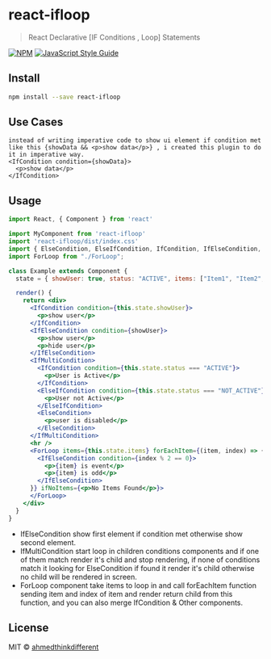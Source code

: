 # react-ifloop

> React Declarative [IF Conditions , Loop] Statements

[![NPM](https://img.shields.io/npm/v/react-ifloop.svg)](https://www.npmjs.com/package/react-ifloop) [![JavaScript Style Guide](https://img.shields.io/badge/code_style-standard-brightgreen.svg)](https://standardjs.com)

## Install

```bash
npm install --save react-ifloop
```

## Use Cases

```
instead of writing imperative code to show ui element if condition met
like this {showData && <p>show data</p>} , i created this plugin to do it in imperative way.
<IfCondition condition={showData}>
  <p>show data</p>
</IfCondition>
```

## Usage

```jsx
import React, { Component } from 'react'

import MyComponent from 'react-ifloop'
import 'react-ifloop/dist/index.css'
import { ElseCondition, ElseIfCondition, IfCondition, IfElseCondition, IfMultiCondition } from "./IfConditions";
import ForLoop from "./ForLoop";

class Example extends Component {
  state = { showUser: true, status: "ACTIVE", items: ["Item1", "Item2", "Item3", "Item4"] }

  render() {
    return <div>
      <IfCondition condition={this.state.showUser}>
        <p>show user</p>
      </IfCondition>
      <IfElseCondition condition={showUser}>
        <p>show user</p>
        <p>hide user</p>
      </IfElseCondition>
      <IfMultiCondition>
        <IfCondition condition={this.state.status === "ACTIVE"}>
          <p>User is Active</p>
        </IfCondition>
        <ElseIfCondition condition={this.state.status === "NOT_ACTIVE"}>
          <p>User not Active</p>
        </ElseIfCondition>
        <ElseCondition>
          <p>user is disabled</p>
        </ElseCondition>
      </IfMultiCondition>
      <hr />
      <ForLoop items={this.state.items} forEachItem={(item, index) => {
        <IfElseCondition condition={index % 2 == 0}>
          <p>{item} is event</p>
          <p>{item} is odd</p>
        </IfElseCondition>
      }} ifNoItems={<p>No Items Found</p>}>
      </ForLoop>
    </div>
  }
}
```

- IfElseCondition show first element if condition met otherwise show second element.
- IfMultiCondition start loop in children conditions components and if one of them match render it's child and stop rendering, if none of conditions match it looking for
  ElseCondition if found it render it's child otherwise no child will be rendered in screen.
- ForLoop component take items to loop in and call forEachItem function sending item and index of item and render return child from this function,
and you can also merge IfCondition & Other components.

## License

MIT © [ahmedthinkdifferent](https://github.com/ahmedthinkdifferent)
